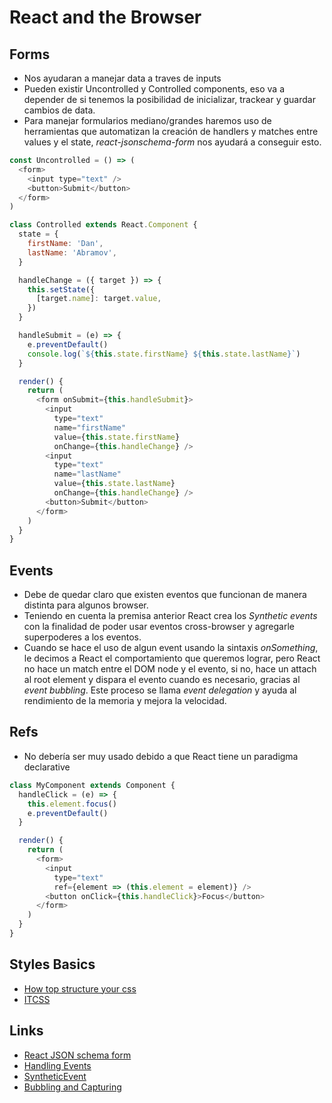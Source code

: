 # React and the Browser
## Forms
- Nos ayudaran a manejar data a traves de inputs
- Pueden existir Uncontrolled y Controlled components, eso va a depender de si tenemos la posibilidad de inicializar, trackear y guardar cambios de data.
- Para manejar formularios mediano/grandes haremos uso de herramientas que automatizan la creación de handlers y matches entre values y el state, *react-jsonschema-form* nos ayudará a conseguir esto.

```javascript
const Uncontrolled = () => (
  <form>
    <input type="text" />
    <button>Submit</button>
  </form>
)

class Controlled extends React.Component {
  state = {
    firstName: 'Dan',
    lastName: 'Abramov',
  }

  handleChange = ({ target }) => {
    this.setState({
      [target.name]: target.value,
    })
  }

  handleSubmit = (e) => {
    e.preventDefault()
    console.log(`${this.state.firstName} ${this.state.lastName}`)
  }

  render() {
    return (
      <form onSubmit={this.handleSubmit}>
        <input
          type="text"
          name="firstName"
          value={this.state.firstName}
          onChange={this.handleChange} />
        <input
          type="text"
          name="lastName"
          value={this.state.lastName}
          onChange={this.handleChange} />
        <button>Submit</button>
      </form>
    )
  }
}
```

## Events
- Debe de quedar claro que existen eventos que funcionan de manera distinta para algunos browser.
- Teniendo en cuenta la premisa anterior React crea los *Synthetic events* con la finalidad de poder usar eventos cross-browser y agregarle superpoderes a los eventos.
- Cuando se hace el uso de algun event usando la sintaxis *onSomething*, le decimos a React el comportamiento que queremos lograr, pero React no hace un match entre el DOM node y el evento, si no, hace un attach al root element y dispara el evento cuando es necesario, gracias al _event bubbling_. Este proceso se llama *event delegation* y ayuda al rendimiento de la memoria y mejora la velocidad.

## Refs
- No debería ser muy usado debido a que React tiene un paradigma declarative
```javascript
class MyComponent extends Component {
  handleClick = (e) => {
    this.element.focus()
    e.preventDefault()
  }

  render() {
    return (
      <form>
        <input
          type="text"
          ref={element => (this.element = element)} />
        <button onClick={this.handleClick}>Focus</button>
      </form>
    )
  }
}
```

## Styles Basics
- [How top structure your css](https://github.com/paulrrdiaz/how-to-structure-your-css)
- [ITCSS](https://www.arsys.es/blog/programacion/diseno-web/itcss-mejores-practicas-css/)

## Links
- [React JSON schema form](https://github.com/mozilla-services/react-jsonschema-form)
- [Handling Events](https://reactjs.org/docs/handling-events.html)
- [SyntheticEvent](https://reactjs.org/docs/events.html)
- [Bubbling and Capturing](https://javascript.info/bubbling-and-capturing)